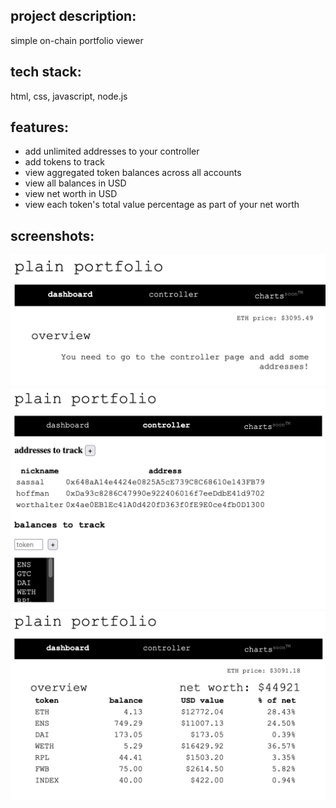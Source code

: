 ## project description:
simple on-chain portfolio viewer

## tech stack:
html, css, javascript, node.js

## features:
- add unlimited addresses to your controller
- add tokens to track
- view aggregated token balances across all accounts
- view all balances in USD
- view net worth in USD
- view each token's total value percentage as part of your net worth

## screenshots:
![dashboard before addresses and tokens are added](./images/dashboard1.png)
![controller page after adding info](./images/controller.png)
![dashboard after addresses and tokens are added](./images/dashboard2.png)